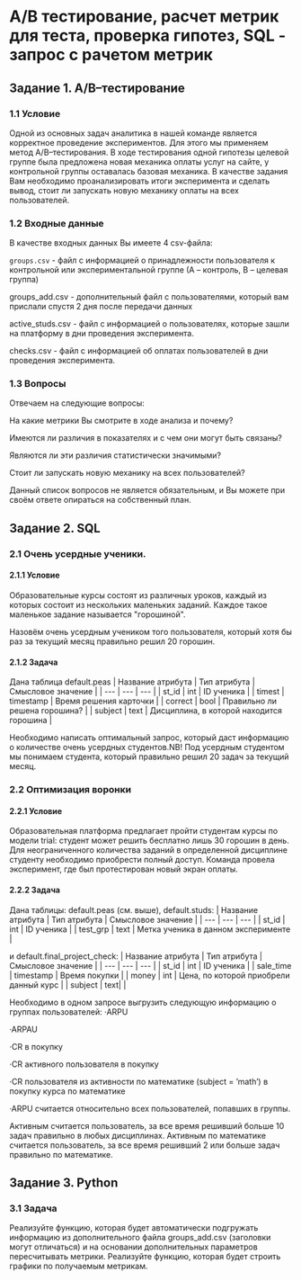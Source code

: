 # A/B тестирование, расчет метрик для теста, проверка гипотез, SQL - запрос с рачетом метрик

## Задание 1. A/B–тестирование
### 1.1 Условие

Одной из основных задач аналитика в нашей команде является корректное проведение экспериментов. Для этого мы применяем метод A/B–тестирования. В ходе тестирования одной гипотезы целевой группе была предложена новая механика оплаты услуг на сайте, у контрольной группы оставалась базовая механика. В качестве задания Вам необходимо проанализировать итоги эксперимента и сделать вывод, стоит ли запускать новую механику оплаты на всех пользователей.

### 1.2 Входные данные

В качестве входных данных Вы имеете 4 csv-файла:

```groups.csv``` - файл с информацией о принадлежности пользователя к контрольной или экспериментальной группе (А – контроль, B – целевая группа)

groups_add.csv - дополнительный файл с пользователями, который вам прислали спустя 2 дня после передачи данных

active_studs.csv - файл с информацией о пользователях, которые зашли на платформу в дни проведения эксперимента.

checks.csv - файл с информацией об оплатах пользователей в дни проведения эксперимента.

### 1.3 Вопросы

Отвечаем на следующие вопросы:

На какие метрики Вы смотрите в ходе анализа и почему?

Имеются ли различия в показателях и с чем они могут быть связаны?

Являются ли эти различия статистически значимыми?

Стоит ли запускать новую механику на всех пользователей?

Данный список вопросов не является обязательным, и Вы можете при своём ответе опираться на собственный план.


## Задание 2. SQL

### 2.1 Очень усердные ученики.

#### 2.1.1 Условие

Образовательные курсы состоят из различных уроков, каждый из которых состоит из нескольких маленьких заданий. Каждое такое маленькое задание называется "горошиной".

Назовём очень усердным учеником того пользователя, который хотя бы раз за текущий месяц правильно решил 20 горошин.

#### 2.1.2 Задача

Дана таблица default.peas
| Название атрибута | Тип атрибута | Смысловое значение |
| --- | --- | --- |
| st_id | int | ID ученика |
| timest | timestamp | Время решения карточки |
| correct | bool | Правильно ли решена горошина? |
| subject | text | Дисциплина, в которой находится горошина |

Необходимо написать оптимальный запрос, который даст информацию о количестве очень усердных студентов.NB! Под усердным студентом мы понимаем студента, который правильно решил 20 задач за текущий месяц.

### 2.2 Оптимизация воронки

#### 2.2.1 Условие

Образовательная платформа предлагает пройти студентам курсы по модели trial: студент может решить бесплатно лишь 30 горошин в день. Для неограниченного количества заданий в определенной дисциплине студенту необходимо приобрести полный доступ. Команда провела эксперимент, где был протестирован новый экран оплаты.

#### 2.2.2 Задача

Дана таблицы: default.peas (см. выше), default.studs:
| Название атрибута | Тип атрибута | Смысловое значение |
| --- | --- | --- |
| st_id | int | ID ученика |
| test_grp | text | Метка ученика в данном эксперименте |

и default.final_project_check:
| Название атрибута | Тип атрибута | Смысловое значение |
| --- | --- | --- |
| st_id | int | ID ученика |
| sale_time | timestamp | Время покупки |
| money | int | Цена, по которой приобрели данный курс |
| subject | text|  |

Необходимо в одном запросе выгрузить следующую информацию о группах пользователей:
·ARPU

·ARPAU

·CR в покупку

·СR активного пользователя в покупку

·CR пользователя из активности по математике (subject = ’math’) в покупку курса по математике

·ARPU считается относительно всех пользователей, попавших в группы.

Активным считается пользователь, за все время решивший больше 10 задач правильно в любых дисциплинах.
Активным по математике считается пользователь, за все время решивший 2 или больше задач правильно по математике.

## Задание 3. Python

### 3.1 Задача

Реализуйте функцию, которая будет автоматически подгружать информацию из дополнительного файла groups_add.csv (заголовки могут отличаться) и на основании дополнительных параметров пересчитывать метрики. 
Реализуйте функцию, которая будет строить графики по получаемым метрикам.

